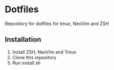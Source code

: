 # Dotfiles
Repository for dotfiles for tmux, NeoVim and ZSH

## Installation
1. Install ZSH, NeoVim and Tmux
2. Clone this repository
3. Run install.sh
